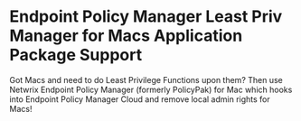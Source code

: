 # Endpoint Policy Manager Least Priv Manager for Macs Application Package Support

Got Macs and need to do Least Privilege Functions upon them? Then use Netwrix Endpoint Policy
Manager (formerly PolicyPak) for Mac which hooks into Endpoint Policy Manager Cloud and remove local
admin rights for Macs!
